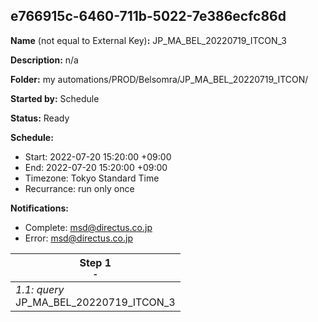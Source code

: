 ## e766915c-6460-711b-5022-7e386ecfc86d

**Name** (not equal to External Key)**:** JP_MA_BEL_20220719_ITCON_3


**Description:** n/a

**Folder:** my automations/PROD/Belsomra/JP_MA_BEL_20220719_ITCON/

**Started by:** Schedule

**Status:** Ready

**Schedule:**

* Start: 2022-07-20 15:20:00 +09:00
* End: 2022-07-20 15:20:00 +09:00
* Timezone: Tokyo Standard Time
* Recurrance: run only once

**Notifications:**

* Complete: msd@directus.co.jp
* Error: msd@directus.co.jp

| Step 1<br>_<small>-</small>_ |
| --- |
| _1.1: query_<br>JP_MA_BEL_20220719_ITCON_3 |
